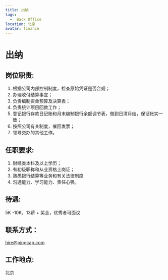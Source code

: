 ```yaml
---
title: 出纳
tags:
  -  Back Office
location: 北京
avatar: finance
---
```


# 出纳

## 岗位职责:

1. 根据公司内部控制制度，检查原始凭证是否合规；
2. 办理收付结算事宜；
3. 负责编制资金预算及决算表；
4. 负责统计项目回款工作；
5. 登记银行存款日记账和月末编制银行余额调节表，做到日清月结，保证帐实一致；
6. 按照公司有关制度，催回发票；
7. 领导交办的其他工作。

## 任职要求:

1. 财经类本科及以上学历；
2. 有初级职称和从业资格上岗证；
3. 熟悉银行结算等业务和有关法律制度
4. 沟通能力、学习能力、责任心强。

## 待遇:

5K -10K，13薪 + 奖金，优秀者可面议

## 联系方式：

hire@pingcap.com

## 工作地点:

北京

